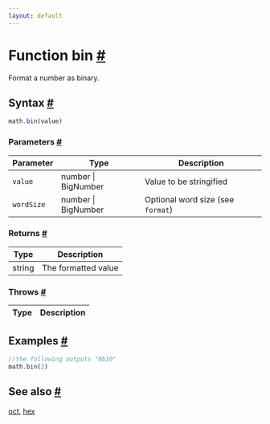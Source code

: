 ```yaml
---
layout: default
---
```


<!-- Note: This file is automatically generated from source code comments. Changes made in this file will be overridden. -->

<h1 id="function-bin">Function bin <a href="#function-bin" title="Permalink">#</a></h1>

Format a number as binary.


<h2 id="syntax">Syntax <a href="#syntax" title="Permalink">#</a></h2>

```js
math.bin(value)
```

<h3 id="parameters">Parameters <a href="#parameters" title="Permalink">#</a></h3>

Parameter | Type | Description
--------- | ---- | -----------
`value` | number &#124; BigNumber | Value to be stringified
`wordSize` | number &#124; BigNumber | Optional word size (see `format`)

<h3 id="returns">Returns <a href="#returns" title="Permalink">#</a></h3>

Type | Description
---- | -----------
string | The formatted value


<h3 id="throws">Throws <a href="#throws" title="Permalink">#</a></h3>

Type | Description
---- | -----------


<h2 id="examples">Examples <a href="#examples" title="Permalink">#</a></h2>

```js
//the following outputs "0b10"
math.bin(2)
```


<h2 id="see-also">See also <a href="#see-also" title="Permalink">#</a></h2>

[oct](oct.html),
[hex](hex.html)
